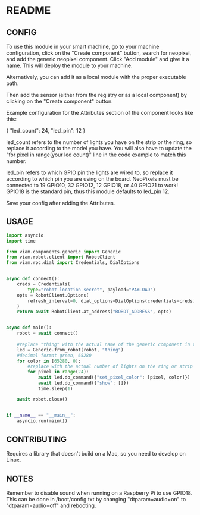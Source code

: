 # README 

## CONFIG

To use this module in your smart machine, go to your machine configuration, click on the "Create component" button, search for neopixel, and add the generic neopixel component. Click "Add module" and give it a name. This will deploy the module to your machine. 

Alternatively, you can add it as a local module with the proper executable path.

Then add the sensor (either from the registry or as a local component) by clicking on the "Create component" button.

Example configuration for the Attributes section of the component looks like this:

{
  "led_count": 24,
  "led_pin": 12
}

led_count refers to the number of lights you have on the strip or the ring, so replace it according to the model you have. You will also have to update the "for pixel in range(your led count)" line in the code example to match this number. 

led_pin refers to which GPIO pin the lights are wired to, so replace it according to which pin you are using on the board. NeoPixels must be connected to 19 GPIO10, 32 GPIO12, 12 GPIO18, or 40 GPIO21 to work! GPIO18 is the standard pin, thus this module defaults to led_pin 12.

Save your config after adding the Attributes. 

## USAGE

```python
import asyncio
import time

from viam.components.generic import Generic
from viam.robot.client import RobotClient
from viam.rpc.dial import Credentials, DialOptions


async def connect():
    creds = Credentials(
        type="robot-location-secret", payload="PAYLOAD")
    opts = RobotClient.Options(
        refresh_interval=0, dial_options=DialOptions(credentials=creds)
    )
    return await RobotClient.at_address("ROBOT_ADDRESS", opts)


async def main():
    robot = await connect()
    
    #replace "thing" with the actual name of the generic component in the machine config 
    led = Generic.from_robot(robot, "thing")
    #decimal format green, 65280
    for color in [65280, 0]:
        #replace with the actual number of lights on the ring or strip
        for pixel in range(24):
            await led.do_command({"set_pixel_color": [pixel, color]})
            await led.do_command({"show": []})
            time.sleep(1)

    await robot.close()


if __name__ == "__main__":
    asyncio.run(main())
```

## CONTRIBUTING

Requires a library that doesn't build on a Mac, so you need to develop on Linux.

## NOTES

Remember to disable sound when running on a Raspberry Pi to use GPIO18. This can be done in /boot/config.txt by changing "dtparam=audio=on" to "dtparam=audio=off" and rebooting.
